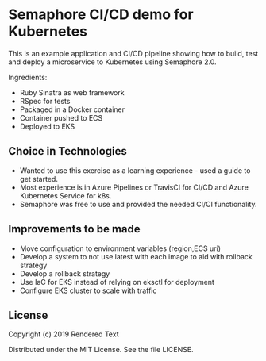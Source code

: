 # Semaphore CI/CD demo for Kubernetes

This is an example application and CI/CD pipeline showing how to build, test and
deploy a microservice to Kubernetes using Semaphore 2.0.

Ingredients:

- Ruby Sinatra as web framework
- RSpec for tests
- Packaged in a Docker container
- Container pushed to ECS
- Deployed to EKS

## Choice in Technologies
 - Wanted to use this exercise as a learning experience - used a guide to get started.
 - Most experience is in Azure Pipelines or TravisCI for CI/CD and Azure Kubernetes Service for k8s.
 - Semaphore was free to use and provided the needed CI/CI functionality.

## Improvements to be made
 - Move configuration to environment variables (region,ECS uri)
 - Develop a system to not use latest with each image to aid with rollback strategy
 - Develop a rollback strategy
 - Use IaC for EKS instead of relying on eksctl for deployment
 - Configure EKS cluster to scale with traffic

## License

Copyright (c) 2019 Rendered Text

Distributed under the MIT License. See the file LICENSE.
